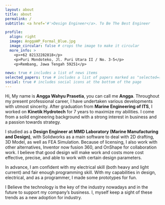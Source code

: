 ```yaml
---
layout: about
title: about
permalink: /
subtitle: <a href='#'>Design Engineer</a>. To Be The Best Engineer

profile:
  align: right
  image: AnggaWP_Formal_Blue.jpg
  image_circular: false # crops the image to make it circular
  more_info: >
    <p>+62 82132282818</p>
    <p>Puri Mondoteko, Jl. Puri Utara II / No. 3-5</p>
    <p>Rembang, Jawa Tengah 59251</p>

news: true # includes a list of news items
selected_papers: true # includes a list of papers marked as "selected={true}"
social: true # includes social icons at the bottom of the page
---
```


Hi, My name is <b>Angga Wahyu Prasetia</b>, you can call me <b>Angga</b>. Throughout my present professional career, I have undertaken various developments with utmost sincerity. After graduation from <b>Marine Engineering of ITS</b>, I worked on <b>Kinetik Hydrotech</b> for 7 years to maximize my abilities. I come from a solid engineering background with a strong interest in business and a passion towards strategy.

I studied as a <b>Design Engineer at MMD Laboratory (Marine Manufacturing and Design)</b>, with Solidworks as a main software to deal with 2D drafting, 3D Model, as well as FEA Simulation. Because of licensing, I also work with other alternatives, Inventor now fusion 360, and OnShape for collaboration work. I believe that good design will make work and costs more cost effective, precise, and able to work with certain design parameters.

In advance, I am confident with my electrical skill (both heavy and light current) and fair enough programming skill. With my capabilities in design, electrical, and as a programmer, I made some prototypes for fun.

I Believe the technology is the key of the industry nowadays and in the future to support my company’s business. I, myself keep a sight of these trends as a new adoption for industry.

<!-- Write your biography here. Tell the world about yourself. Link to your favorite [subreddit](http://reddit.com). You can put a picture in, too. The code is already in, just name your picture `prof_pic.jpg` and put it in the `img/` folder.

Put your address / P.O. box / other info right below your picture. You can also disable any of these elements by editing `profile` property of the YAML header of your `_pages/about.md`. Edit `_bibliography/papers.bib` and Jekyll will render your [publications page](/al-folio/publications/) automatically.

Link to your social media connections, too. This theme is set up to use [Font Awesome icons](https://fontawesome.com/) and [Academicons](https://jpswalsh.github.io/academicons/), like the ones below. Add your Facebook, Twitter, LinkedIn, Google Scholar, or just disable all of them. -->
